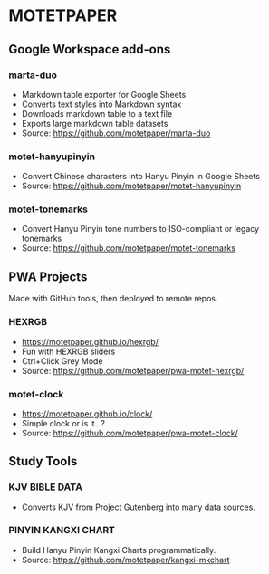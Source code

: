 # MOTETPAPER



## Google Workspace add-ons

### marta-duo
  * Markdown table exporter for Google Sheets
  * Converts text styles into Markdown syntax
  * Downloads markdown table to a text file
  * Exports large markdown table datasets
  * Source: https://github.com/motetpaper/marta-duo
  
### motet-hanyupinyin
  * Convert Chinese characters into Hanyu Pinyin in Google Sheets
  * Source: https://github.com/motetpaper/motet-hanyupinyin

### motet-tonemarks
  + Convert Hanyu Pinyin tone numbers to ISO-compliant or legacy tonemarks
  + Source: https://github.com/motetpaper/motet-tonemarks


## PWA Projects
Made with GitHub tools, then deployed to remote repos.

### HEXRGB
  * https://motetpaper.github.io/hexrgb/ 
  * Fun with HEXRGB sliders
  * Ctrl+Click Grey Mode
  * Source: https://github.com/motetpaper/pwa-motet-hexrgb/
  
### motet-clock
  * https://motetpaper.github.io/clock/ 
  * Simple clock or is it...?
  * Source: https://github.com/motetpaper/pwa-motet-clock/

## Study Tools

### KJV BIBLE DATA
  + Converts KJV from Project Gutenberg into many data sources.

### PINYIN KANGXI CHART
  + Build Hanyu Pinyin Kangxi Charts programmatically.
  + Source: https://github.com/motetpaper/kangxi-mkchart



<!--
**motetpaper/motetpaper** is a ✨ _special_ ✨ repository because its `README.md` (this file) appears on your GitHub profile.

Here are some ideas to get you started:

- 🔭 I’m currently working on ...
- 🌱 I’m currently learning ...
- 👯 I’m looking to collaborate on ...
- 🤔 I’m looking for help with ...
- 💬 Ask me about ...
- 📫 How to reach me: ...
- 😄 Pronouns: ...
- ⚡ Fun fact: ...
-->
